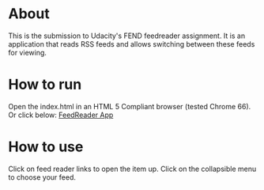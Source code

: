 # About
This is the submission to Udacity's FEND feedreader assignment. It is an application that reads RSS feeds and allows switching between these feeds for viewing. 

# How to run
Open the index.html in an HTML 5 Compliant browser (tested Chrome 66). Or click below:
[FeedReader App](https://htmlpreview.github.io/?https://github.com/angelusualle/frontend-nanodegree-feedreader/blob/master/index.html)

# How to use
Click on feed reader links to open the item up. Click on the collapsible menu to choose your feed.